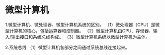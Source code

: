 # 微型计算机

1.微型计算机、微处理器、微型计算机系统的区别。
 （1）微处理器（CPU）是微型计算机的核心，包括运算器和控制器。
 （2）微型计算机由CPU、存储器、输入/输出接口和系统总线构成。
 （3）微型计算机系统以微型计算机为主体。
 
2.系统总线
 （1）微型计算机各部分之间通过系统总线连接起来。
